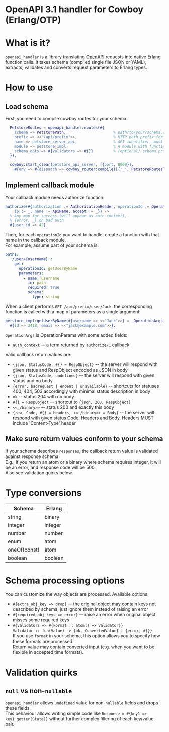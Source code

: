 OpenAPI 3.1 handler for Cowboy (Erlang/OTP)
=================

# What is it?
`openapi_handler` is a library translating [OpenAPI](https://spec.openapis.org/oas/v3.1.0) requests
into native Erlang function calls. It takes schema (compiled single file JSON or YAML), extracts, validates
and converts request parameters to Erlang types.

# How to use

## Load schema
First, you need to compile cowboy routes for your schema.  
```erlang
  PetstoreRoutes = openapi_handler:routes(#{
    schema => PetstorePath,                     % path/to/your/schema.{json,yaml}
    prefix => <<"/api/prefix">>,                % HTTP path prefix for your API
    name => petstore_server_api,                % API identifier, must be unique
    module => petstore_impl,                    % A module with functions to call
    schema_opts => #{validators => #{}}         % (optional) schema processing options (see below)
  }),

  cowboy:start_clear(petstore_api_server, [{port, 8000}],
    #{env => #{dispatch => cowboy_router:compile([{'_', PetstoreRoutes}])}}),
```

## Implement callback module
Your callback module needs authorize function:
```erlang
authorize(#{authorization := AuthorizationHeader, operationId := OperationId, args := OperationParams,
    ip := _, name := ApiName, accept := _}) ->
  % Any map for success (will appear as auth_context),
  % {error, _} on bad auth
  #{user_id => 42}.
```

Then, for each `operationId` you want to handle, create a function with that name in the callback module.  
For example, assume part of your schema is:
```yaml
paths:
  '/user/{username}':
    get:
      operationId: getUserByName
      parameters:
        - name: username
          in: path
          required: true
          schema:
            type: string
```

When a client performs `GET /api/prefix/user/Jack`, the corresponding function is called
with a map of parameters as a single argument:
```erlang
petstore_impl:getUserByName(#{username => <<"Jack">>} = _OperationArgs) ->
  #{id => 3418, email => <<"jack@example.com">>}.
```

`OperationArgs` is OperationParams with some added fields:
  * `auth_context` -- a term returned by `authorize/1` callback


Valid callback return values are:
  * `{json, StatusCode, #{} = RespObject}` -- the server will respond with given status and RespObject encoded as JSON in body
  * `{json, StatusCode, undefined}` -- the server will respond with given status and no body
  * `{error, badrequest | enoent | unavailable}` -- shortcuts for statuses 400, 404, 503 accordingly with minimal status description in body
  * `ok` -- status 204 with no body
  * `#{} = RespObject` -- shortcut to `{json, 200, RespObject}`
  * `<<_/binary>>` -- status 200 and exactly this body
  * `{raw, Code, #{} = Headers, <<_/binary>> = Body}` -- the server will respond with given status Code, Headers and Body, Headers MUST include 'Content-Type' header

## Make sure return values conform to your schema
If your schema describes `responses`, the callback return value is validated against response schema.  
E.g., if you return an atom or a binary where schema requires integer, it will be an error, and response code will be 500.  
Also see validation quirks below.

# Type conversions
| Schema | Erlang |
| ----   | ----   |
| string | binary |
| integer| integer|
| number | number |
| enum   | atom   |
| oneOf(const) | atom |
| boolean | boolean|

# Schema processing options
You can customize the way objects are processed. 
Available options:
 * `#{extra_obj_key => drop}` -- the original object may contain keys not described by schema, just ignore them instead of raising an error
 * `#{required_obj_keys => error}` -- raise an error when original object misses some required keys
 * `#{validators => #{Format :: atom() => Validator}}`  
   `Validator :: fun(Value) -> {ok, ConvertedValue} | {error, #{}}`  
   If you use `format` in your schema, this option allows you to specify how these formats are processed.  
   Return value may contain converted input (e.g. when you want to be flexible in accepted time formats).

# Validation quirks
## `null` vs non-`nullable`
`openapi_handler` allows `undefined` value for non-`nullable` fields and drops these fields.  
This behaviour allows writing simple code like `Response = #{key1 => key1_getter(State)}` without
further complex fillering of each key/value pair.
